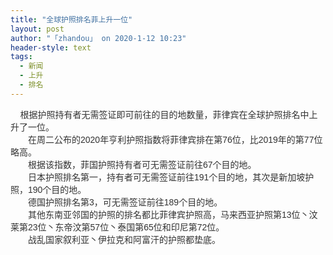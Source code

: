 ```yaml
---
title: "全球护照排名菲上升一位"
layout: post
author: "「zhandou」 on 2020-1-12 10:23"
header-style: text
tags:
  - 新闻
  - 上升
  - 排名
---
```


<head></head>
<body>
 <div align="left"> 
  <font style="color:rgb(51, 51, 51)"><font face="Simsun, Arial">&nbsp; &nbsp; 根据护照持有者无需签证即可前往的目的地数量，菲律宾在全球护照排名中上升了一位。</font></font> 
 </div> 
 <div align="left"> 
  <font style="color:rgb(51, 51, 51)"><font face="Simsun, Arial">　　在周二公布的2020年亨利护照指数将菲律宾排在第76位，比2019年的第77位略高。</font></font> 
 </div> 
 <div align="left"> 
  <font style="color:rgb(51, 51, 51)"><font face="Simsun, Arial">　　根据该指数，菲国护照持有者可无需签证前往67个目的地。</font></font> 
 </div> 
 <div align="left"> 
  <font style="color:rgb(51, 51, 51)"><font face="Simsun, Arial">　　日本护照排名第一，持有者可无需签证前往191个目的地，其次是新加坡护照，190个目的地。</font></font> 
 </div> 
 <div align="left"> 
  <font style="color:rgb(51, 51, 51)"><font face="Simsun, Arial">　　德国护照排名第3，可无需签证前往189个目的地。</font></font> 
 </div> 
 <div align="left"> 
  <font style="color:rgb(51, 51, 51)"><font face="Simsun, Arial">　　其他东南亚邻国的护照的排名都比菲律宾护照高，马来西亚护照第13位丶汶莱第23位丶东帝汶第57位丶泰国第65位和印尼第72位。</font></font> 
 </div> 
 <div align="left"> 
  <font style="color:rgb(51, 51, 51)"><font face="Simsun, Arial">　　战乱国家叙利亚丶伊拉克和阿富汗的护照都垫底。</font></font> 
 </div>
 <br>
</body>


